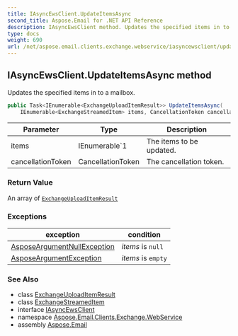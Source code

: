 ```yaml
---
title: IAsyncEwsClient.UpdateItemsAsync
second_title: Aspose.Email for .NET API Reference
description: IAsyncEwsClient method. Updates the specified items in to a mailbox
type: docs
weight: 690
url: /net/aspose.email.clients.exchange.webservice/iasyncewsclient/updateitemsasync/
---
```

## IAsyncEwsClient.UpdateItemsAsync method

Updates the specified items in to a mailbox.

```csharp
public Task<IEnumerable<ExchangeUploadItemResult>> UpdateItemsAsync(
    IEnumerable<ExchangeStreamedItem> items, CancellationToken cancellationToken = default)
```

| Parameter | Type | Description |
| --- | --- | --- |
| items | IEnumerable`1 | The items to be updated. |
| cancellationToken | CancellationToken | The cancellation token. |

### Return Value

An array of [`ExchangeUploadItemResult`](../../exchangeuploaditemresult/)

### Exceptions

| exception | condition |
| --- | --- |
| [AsposeArgumentNullException](../../../aspose.email/asposeargumentnullexception/) | *items* is `null` |
| [AsposeArgumentException](../../../aspose.email/asposeargumentexception/) | *items* is `empty` |

### See Also

* class [ExchangeUploadItemResult](../../exchangeuploaditemresult/)
* class [ExchangeStreamedItem](../../exchangestreameditem/)
* interface [IAsyncEwsClient](../)
* namespace [Aspose.Email.Clients.Exchange.WebService](../../iasyncewsclient/)
* assembly [Aspose.Email](../../../)


